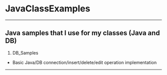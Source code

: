 # JavaClassExamples
---
Java samples that I use for my classes (Java and DB)
---
1. DB_Samples
  * Basic Java/DB connection/insert/delete/edit operation implementation
---
